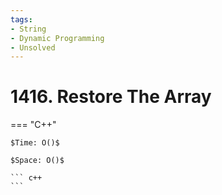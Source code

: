 ```yaml
---
tags:
- String
- Dynamic Programming
- Unsolved
---
```



# 1416. Restore The Array

=== "C++"

    $Time: O()$

    $Space: O()$

    ``` c++
    ```